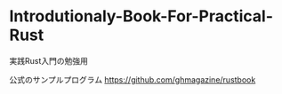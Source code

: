 # Introdutionaly-Book-For-Practical-Rust
実践Rust入門の勉強用

公式のサンプルプログラム
https://github.com/ghmagazine/rustbook
